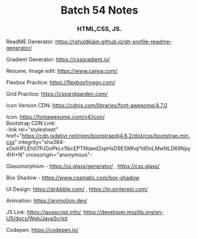 <h1 align="center">Batch 54 Notes</h1>
<h3 align="center">HTML,CSS, JS.</h3>

ReadME Generator: https://rahuldkjain.github.io/gh-profile-readme-generator/ <br>

Gradient Generator: https://cssgradient.io/ <br>

Resume, Image edit: https://www.canva.com/ <br>

Flexbox Practice: https://flexboxfroggy.com/ <br>

Grid Practice: https://cssgridgarden.com/ <br>

Icon Version CDN: https://cdnjs.com/libraries/font-awesome/4.7.0 <br>

Icon: https://fontawesome.com/v4/icon/ <br>
Bootstrap CDN Link: <br>
-link rel="stylesheet" href="https://cdn.jsdelivr.net/npm/bootstrap@4.6.2/dist/css/bootstrap.min.css" integrity="sha384-xOolHFLEh07PJGoPkLv1IbcEPTNtaed2xpHsD9ESMhqIYd0nLMwNLD69Npy4HI+N" crossorigin="anonymous"-

Glassmorphism - https://ui.glass/generator/ , https://css.glass/

Box Shadow - https://www.cssmatic.com/box-shadow

UI Design: https://dribbble.com/ , https://in.pinterest.com/

Animation: https://animotion.dev/

JS Link: https://javascript.info/, https://developer.mozilla.org/en-US/docs/Web/JavaScript

Codepen: https://codepen.io/
